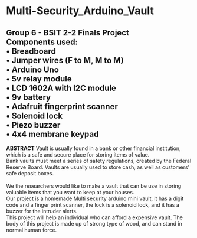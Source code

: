 # Multi-Security_Arduino_Vault
Group 6 - BSIT 2-2 Finals Project <br>
Components used:<br>
• Breadboard<br>
• Jumper wires (F to M, M to M)<br>
• Arduino Uno<br>
• 5v relay module<br>
• LCD 1602A with I2C module<br>
• 9v battery<br>
• Adafruit fingerprint scanner<br>
• Solenoid lock<br>
• Piezo buzzer<br>
• 4x4 membrane keypad<br>
---
**ABSTRACT**
Vault is usually found in a bank or other financial institution, which is a safe and secure place for storing items of value.<br> Bank vaults must meet a series of safety regulations, created by the Federal Reserve Board. Vaults are usually used to store cash, as well as customers' safe deposit boxes.<br>	
We the researchers would like to make a vault that can be use in storing valuable items that you want to keep at your houses.<br>Our project is a homemade Multi security arduino mini vault, it has a digit code and a finger print scanner, the lock is a solenoid lock, and it has a buzzer for the intruder alerts.<br>
This project will help an individual who can afford a expensive vault. The body of this project is made up of strong type of wood, and can stand in normal human force.



